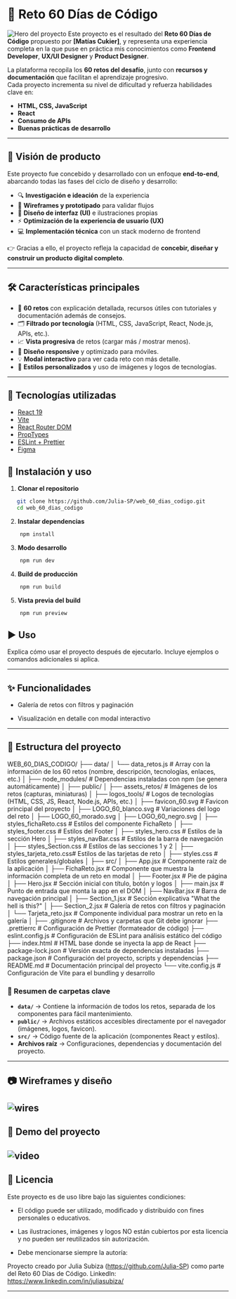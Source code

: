 # 🚀 Reto 60 Días de Código
![Hero del proyecto](./public/readme_assets/behance_1.png)
Este proyecto es el resultado del **Reto 60 Días de Código** propuesto por **[Matías Cukier]**, y representa una experiencia completa en la que puse en práctica mis conocimientos como **Frontend Developer**, **UX/UI Designer** y **Product Designer**.

La plataforma recopila los **60 retos del desafío**, junto con **recursos y documentación** que facilitan el aprendizaje progresivo.  
Cada proyecto incrementa su nivel de dificultad y refuerza habilidades clave en:

- **HTML, CSS, JavaScript**
- **React**
- **Consumo de APIs**
- **Buenas prácticas de desarrollo**

---

## 🌟 Visión de producto  
Este proyecto fue concebido y desarrollado con un enfoque **end-to-end**, abarcando todas las fases del ciclo de diseño y desarrollo:  


- 🔍 **Investigación e ideación** de la experiencia  
- 📝 **Wireframes y prototipado** para validar flujos  
- 🎨 **Diseño de interfaz (UI)** e ilustraciones propias  
- ⚡ **Optimización de la experiencia de usuario (UX)**  
- 💻 **Implementación técnica** con un stack moderno de frontend  

👉 Gracias a ello, el proyecto refleja la capacidad de **concebir, diseñar y construir un producto digital completo**.  


---
## 🛠️ Características principales

- 🎯 **60 retos** con explicación detallada, recursos útiles con tutoriales y documentación además de consejos.
- 🗂 **Filtrado por tecnología** (HTML, CSS, JavaScript, React, Node.js, APIs, etc.).
- 📈 **Vista progresiva** de retos (cargar más / mostrar menos).
- 📱 **Diseño responsive** y optimizado para móviles.
- 💡 **Modal interactivo** para ver cada reto con más detalle.
- 🎨 **Estilos personalizados** y uso de imágenes y logos de tecnologías.

---

## 🚀 Tecnologías utilizadas

- [React 19](https://react.dev/)
- [Vite](https://vitejs.dev/)
- [React Router DOM](https://reactrouter.com/)
- [PropTypes](https://www.npmjs.com/package/prop-types)
- [ESLint + Prettier](https://eslint.org/)
- [Figma](https://www.figma.com/)


## 🚀 Instalación y uso

1. **Clonar el repositorio**
```bash
   git clone https://github.com/Julia-SP/web_60_dias_codigo.git
   cd web_60_dias_codigo
 ```
2. **Instalar dependencias**
```bash
    npm install
```
3. **Modo desarrollo**
```bash
    npm run dev
```
4. **Build de producción**
```bash
    npm run build
```
5. **Vista previa del build**
```bash
    npm run preview
```
## ▶️ Uso


Explica cómo usar el proyecto después de ejecutarlo. Incluye ejemplos o comandos adicionales si aplica.

---

## ✨ Funcionalidades
- Galería de retos con filtros y paginación

- Visualización en detalle con modal interactivo

---

## 📂 Estructura del proyecto
WEB_60_DIAS_CODIGO/
├── data/
│   └── data_retos.js          # Array con la información de los 60 retos (nombre, descripción, tecnologías, enlaces, etc.)
│
├── node_modules/              # Dependencias instaladas con npm (se genera automáticamente)
│
├── public/
│   ├── assets_retos/          # Imágenes de los retos (capturas, miniaturas)
│   ├── logos_tools/           # Logos de tecnologías (HTML, CSS, JS, React, Node.js, APIs, etc.)
│   ├── favicon_60.svg         # Favicon principal del proyecto
│   ├── LOGO_60_blanco.svg     # Variaciones del logo del reto
│   ├── LOGO_60_morado.svg
│   ├── LOGO_60_negro.svg
│   ├── styles_fichaReto.css   # Estilos del componente FichaReto
│   ├── styles_footer.css      # Estilos del Footer
│   ├── styles_hero.css        # Estilos de la sección Hero
│   ├── styles_navBar.css      # Estilos de la barra de navegación
│   ├── styles_Section.css     # Estilos de las secciones 1 y 2
│   ├── styles_tarjeta_reto.css# Estilos de las tarjetas de reto
│   ├── styles.css             # Estilos generales/globales
│
├── src/
│   ├── App.jsx                # Componente raíz de la aplicación
│   ├── FichaReto.jsx          # Componente que muestra la información completa de un reto en modal
│   ├── Footer.jsx             # Pie de página
│   ├── Hero.jsx               # Sección inicial con título, botón y logos
│   ├── main.jsx               # Punto de entrada que monta la app en el DOM
│   ├── NavBar.jsx             # Barra de navegación principal
│   ├── Section_1.jsx          # Sección explicativa "What the hell is this?"
│   ├── Section_2.jsx          # Galería de retos con filtros y paginación
│   └── Tarjeta_reto.jsx       # Componente individual para mostrar un reto en la galería
│
├── .gitignore                 # Archivos y carpetas que Git debe ignorar
├── .prettierrc                # Configuración de Prettier (formateador de código)
├── eslint.config.js           # Configuración de ESLint para análisis estático del código
├── index.html                 # HTML base donde se inyecta la app de React
├── package-lock.json          # Versión exacta de dependencias instaladas
├── package.json               # Configuración del proyecto, scripts y dependencias
├── README.md                  # Documentación principal del proyecto
└── vite.config.js             # Configuración de Vite para el bundling y desarrollo


### 📌 Resumen de carpetas clave

- **`data/`** → Contiene la información de todos los retos, separada de los componentes para fácil mantenimiento.  
- **`public/`** → Archivos estáticos accesibles directamente por el navegador (imágenes, logos, favicon).  
- **`src/`** → Código fuente de la aplicación (componentes React y estilos).  
- **Archivos raíz** → Configuraciones, dependencias y documentación del proyecto.

---
## 📷 Wireframes y diseño
![wires](./public/readme_assets/behance_4.png)
---
## 🎥 Demo del proyecto

![video](./public/readme_assets/demo_60.gif)
---
## 📄 Licencia


Este proyecto es de uso libre bajo las siguientes condiciones:

+ El código puede ser utilizado, modificado y distribuido con fines personales o educativos.

+ Las ilustraciones, imágenes y logos NO están cubiertos por esta licencia y no pueden ser reutilizados sin autorización.

+ Debe mencionarse siempre la autoría:

Proyecto creado por Julia Subiza (https://github.com/Julia-SP) como parte del Reto 60 Días de Código.
LinkedIn: https://www.linkedin.com/in/juliasubiza/


---

